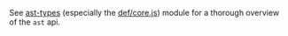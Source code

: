 See [ast-types](https://github.com/benjamn/ast-types) (especially the [def/core.js](https://github.com/benjamn/ast-types/blob/master/def/core.js)) module for a thorough overview of the `ast` api.

